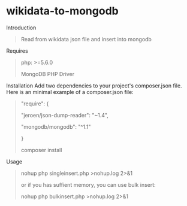 # wikidata-to-mongodb

Introduction
> Read from wikidata json file and insert into mongodb

Requires  
> php: >=5.6.0
> 
> MongoDB PHP Driver

Installation
Add two dependencies to your project's composer.json file. Here is an minimal example of a composer.json file:

> "require": {
>
>   "jeroen/json-dump-reader": "~1.4",
>
>   "mongodb/mongodb": "^1.1"
>
> }
>
>composer install

Usage
> nohup php singleinsert.php >nohup.log 2>&1
>
> or if you has suffient memory, you can use bulk insert:
>
> nohup php bulkinsert.php >nohup.log 2>&1
